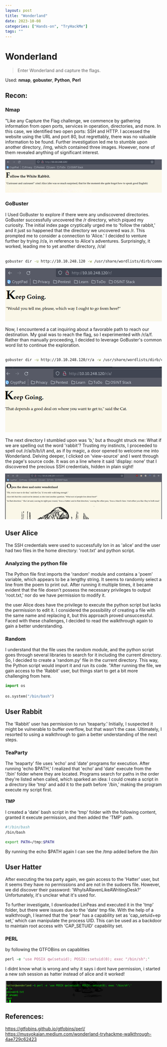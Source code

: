 ```yaml
---
layout: post
title: "Wonderland"
date: 2023-10-08
categories: ["Hands-on", "TryHackMe"]
tags: ""
---
```


# Wonderland
> Enter Wonderland and capture the flags.

Used: **nmap**, **gobuster**, **Python**, **Perl**

## Recon:

### Nmap
"Like any Capture the Flag challenge, we commence by gathering information from open ports, services in operation, directories, and more. In this case, we identified two open ports: SSH and HTTP. I accessed the website using the URL and port 80, but regrettably, there was no valuable information to be found. Further investigation led me to stumble upon another directory, /img, which contained three images. However, none of them revealed anything of significant interest.

![index](/images/wonderland/website1.png)

### GoBuster
I Used GoBuster to explore if there were any undiscovered directories. GoBuster successfully uncovered the /r directory, which piqued my curiosity. The initial index page cryptically urged me to 'follow the rabbit,' and it just so happened that the directory we uncovered was /r. This prompted me to consider a connection to 'Alice.' I decided to venture further by trying /r/a, in reference to Alice's adventures. Surprisingly, it worked, leading me to yet another directory, /r/a! 

```bash

gobuster dir -u http://10.10.248.120 -w /usr/share/wordlists/dirb/common.tx

```

![rabbit](/images/wonderland/website2.png)

Now, I encountered a cat inquiring about a favorable path to reach our destination. My goal was to reach the flag, so I experimented with /r/a/f. Rather than manually proceeding, I decided to leverage GoBuster's common word list to continue the exploration.

```bash

gobuster dir -u http://10.10.248.120/r/a -w /usr/share/wordlists/dirb/common.tx

```
![alice](/images/wonderland/website3.png)

The next directory I stumbled upon was 'b,' but a thought struck me: What if we are spelling out the word 'rabbit'? Trusting my instincts, I proceeded to spell out /r/a/b/b/i/t and, as if by magic, a door opened to welcome me into Wonderland. Delving deeper, I clicked on 'view-source' and I went through the page's source code. It was on a line where it said 'display: none' that I discovered the precious SSH credentials, hidden in plain sight!

![wonderland](/images/wonderland/full_website.png)

## User Alice 
The SSH credentials were used to successfully lon in as 'alice' and the user had two files in the home directory: 'root.txt' and python script. 

### Analyzing the python file
The Python file first imports the 'random' module and contains a 'poem' variable, which appears to be a lengthy string. It seems to randomly select a line from the poem to print out. After running it multiple times, it became evident that the file doesn't possess the necessary privileges to output 'root.txt,' nor do we have permission to modify it.

the user Alice does have the privilege to execute the python script but lacks the permission to edit it. I considered the possibility of creating a file with the same name and replacing it, but this approach proved unsuccessful. Faced with these challenges, I decided to read the walkthrough again to gain a better understanding. 

### Random
I understand that the file uses the random module, and the python script goes through several libraries to search for it including the current directory.  So, I decided to create a 'random.py' file in the current directory. This way, the Python script would import it and run its code. "After running the file, we gain access to the 'Rabbit' user, but things start to get a bit more challenging from here.

```python
import os

os.system("/bin/bash")
```

## User Rabbit
The 'Rabbit' user has permission to run 'teaparty.' Initially, I suspected it might be vulnerable to buffer overflow, but that wasn't the case. Ultimately, I resorted to using a walkthrough to gain a better understanding of the next steps.

### TeaParty
The 'teaparty' file uses 'echo' and 'date' programs for execution. After running 'echo $PATH,' I realized that 'echo' and 'date' execute from the '/bin' folder where they are located. Programs search for paths in the order they're listed when called, which sparked an idea: I could create a script in a directory like 'tmp' and add it to the path before '/bin,' making the program execute my script first.

#### TMP
I created a 'date' bash script in the 'tmp' folder with the following content, granted it execute permission, and then added the 'TMP' path.

```bash
#!/bin/bash
/bin/bash
```

```bash
export PATH=/tmp:$PATH
```
By running the echo $PATH again I can see the /tmp added before the /bin


## User Hatter
After executing the tea party again, we gain access to the 'Hatter' user, but it seems they have no permissions and are not in the sudoers file. However, we did discover their password: 'WhyIsARavenLikeAWritingDesk?' Unfortunately, it's unclear what it's used for.

To further investigate, I downloaded LinPeas and executed it in the 'tmp' folder, but there were issues due to the 'date' tmp file. With the help of a walkthrough, I learned that the 'pear' has a capability set as 'cap_setuid+ep set,' which can manipulate the process UID. This can be used as a backdoor to maintain root access with 'CAP_SETUID' capability set.


### PERL
by following the GTFOBins on capablities 
```perl 
perl -e 'use POSIX qw(setuid); POSIX::setuid(0); exec "/bin/sh";'
```
I didnt know what is wrong and why it says i dont have permission, i started a new ssh session as hatter instead of alice and it worked!

![root](/images/wonderland/root_wonderland.png)


## References:
https://gtfobins.github.io/gtfobins/perl/ 
https://musyokaian.medium.com/wonderland-tryhackme-walkthrough-4ae729c62423
